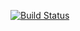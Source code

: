 [![Build Status](http://ci.ognev.pp.ua/api/badges/vognev/base/status.svg)](http://ci.ognev.pp.ua/vognev/base)